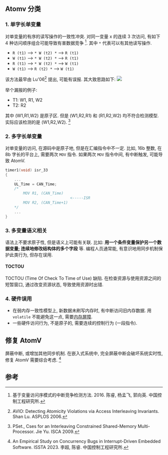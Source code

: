 
## Atomv 分类

### 1. 单字长单变量

对单变量的有序的读写操作的一致性冲突. 
对同一变量 x 的连续 3 次访问, 有如下 4 种访问顺序组合可能导致有害数据竞争 [^1]. 其中 `*` 代表可以有其他读写操作.
- `R (t1)` --> `* W (t2) *` --> `R (t1)` 
- `W (t1)` --> `* W (t2) *` --> `R (t1)`
- `R (t1)` --> `* W (t2) *` --> `W (t1)`
- `W (t1)` --> `R (t2) *` --> `W (t1)`

该方法最早由 Lu'06[^4] 提出, 可能有误报. 其大致思路如下:
![](/attach/AVIO.avif)

举个漏报的例子:
- T1: W1, R1, W2
- T2: R2

其中 (W1,R1,W2) 是原子区. 但是 (W1,R2,R1) 和 (R1,R2,W2) 均不符合检测模型. 实际应该检测的是 (W1,R2,W2). [^3]

### 2. 多字长单变量

对单变量的访问, 在源码中是原子地, 但是在汇编指令中不一定. 比如, 16b 整数, 在 8b 字长的平台上, 需要两次 `MOV` 指令. 如果两次 `MOV` 指令中间, 有中断触发, 可能导致 AtomV.

```c
timer1(void) isr_33 
{
	...
	UL_Time = CAN_Time; 
	/*
		MOV R1, (CAN_Time)
		                     <-----ISR
		MOV R2, (CAN_Time+1)
	*/
	...
}
```

### 3. 多变量语义相关

语法上不要求原子性, 但是语义上可能有关联. 比如: **用一个条件变量保护另一个数据变量; 连续地修改结构体的多个字段** 等. 编程人员通常能, 有意识地用同步机制保护此类行为, 但存在误用.



#### TOCTOU

TOCTOU (Time Of Check To Time of Use) 缺陷. 在检查资源与使用资源之间的短暂窗口, 通过改变资源状态, 导致使用资源时出错. 

### 4. 硬件误用

- 在弱内存一致性模型上, 新数据未刷写内存时, 有中断访问旧内存数据. 用 `volatile` 不能避免这一点, 需要[内存屏障](../../../HardWare/计算机组成/内存模型.md). 
- 一些硬件访问行为, 不是原子的, 需要连续的控制行为 (一段指令).

## 修复 AtomV 

屏蔽中断, 或增加其他同步机制. 在嵌入式系统中, 完全屏蔽中断会破坏系统实时性, 修复 AtomV 需要综合考虑. [^2]

## 参考

[^1]: 基于变量访问序模式的中断竞争检测方法. 2016. 陈睿, 杨孟飞, 郭向英. 中国控制工程研究所.

[^2]: An Empirical Study on Concurrency Bugs in Interrupt-Driven Embedded Software. ISSTA 2023. 李超, 陈睿. 中国控制工程研究所. 

[^3]: PSet., Cses for an Interleaving Constrained Shared-Memory Multi-Processor. Jie Yu. ISCA 2009.

[^4]: AVIO: Detecting Atomicity Violations via Access Interleaving Invariants. Shan Lu. ASPLOS 2006.
